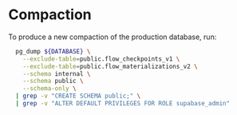 # Compaction

To produce a new compaction of the production database, run:

```bash
  pg_dump ${DATABASE} \
    --exclude-table=public.flow_checkpoints_v1 \
    --exclude-table=public.flow_materializations_v2 \
    --schema internal \
    --schema public \
    --schema-only \
  | grep -v "CREATE SCHEMA public;" \
  | grep -v "ALTER DEFAULT PRIVILEGES FOR ROLE supabase_admin"
```